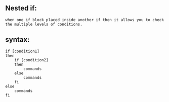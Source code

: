 Nested if:
----------
	when one if block placed inside another if then it allows you to check the multiple levels of conditions.

syntax:
-------

	if [condition1]
	then 
	    if [condition2]
	    then 
	        commands
	    else
	        commands
	    fi
	else
	    commands
	fi

